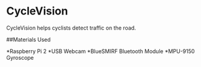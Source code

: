 # CycleVision
CycleVision helps cyclists detect traffic on the road.


##Materials Used

*Raspberry Pi 2
*USB Webcam
*BlueSMIRF Bluetooth Module
*MPU-9150 Gyroscope
